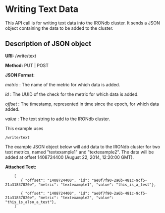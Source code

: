 Writing Text Data
=================

This API call is for writing text data into the IRONdb cluster. It sends a JSON object containing the data to be added to the cluster.

Description of JSON object
--------------------------

**URI:**   /write/text

**Method:**   PUT | POST

**JSON Format:**   

*metric* :   The name of the metric for which data is added.

*id* :   The UUID of the check for the metric for which data is added.

*offset* :   The timestamp, represented in time since the epoch, for which data added.

*value* :   The text string to add to the IRONdb cluster.

This example uses

```
/write/text
```

The example JSON object below will add data to the IRONdb cluster for two text metrics, named "textexample1" and "textexample2". The data will be added at offset 1408724400 (August 22, 2014, 12:20:00 GMT).

**Attached Text:**

```
    [
       { "offset": "1408724400", "id": "ae0f7f90-2a6b-481c-9cf5-21a31837020e", "metric": "textexample1", "value": "this_is_a_test"},

       { "offset": "1408724400", "id": "ae0f7f90-2a6b-481c-9cf5-21a31837020e", "metric": "textexample2", "value": "this_is_also_a_test"},
    ]
```